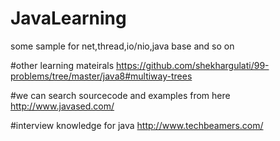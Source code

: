 # JavaLearning
some sample for net,thread,io/nio,java base and so on

#other learning mateirals
<a>https://github.com/shekhargulati/99-problems/tree/master/java8#multiway-trees</a>

#we can search sourcecode and examples from here
<a>http://www.javased.com/</a>

#interview knowledge for java
<a>http://www.techbeamers.com/</a>
